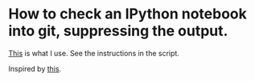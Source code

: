 How to check an IPython notebook into git, suppressing the output.
==================================================================

[This](https://github.com/smoofra/config/blob/master/bin/ipynb_drop_output) is
what I use.  See the instructions in the script.

Inspired by [this](http://stackoverflow.com/a/20844506/827862).
